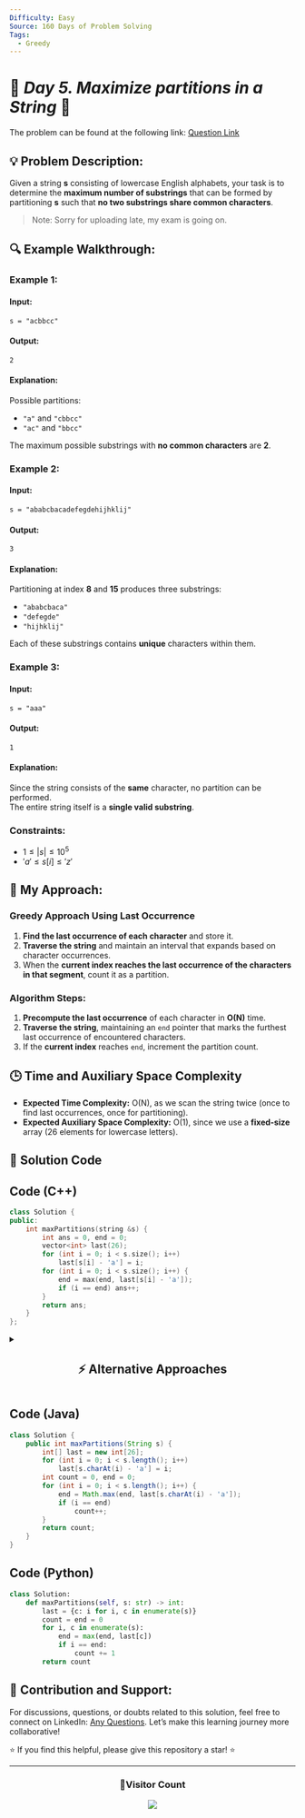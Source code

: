 ```yaml
---
Difficulty: Easy
Source: 160 Days of Problem Solving
Tags:
  - Greedy
---
```


# 🚀 _Day 5. Maximize partitions in a String_ 🧠

The problem can be found at the following link: [Question Link](https://www.geeksforgeeks.org/batch/gfg-160-problems/track/greedy-gfg-160/problem/maximize-partitions-in-a-string)

## 💡 **Problem Description:**

Given a string **s** consisting of lowercase English alphabets, your task is to determine the **maximum number of substrings** that can be formed by partitioning **s** such that **no two substrings share common characters**.

> Note: Sorry for uploading late, my exam is going on.

## 🔍 **Example Walkthrough:**

### **Example 1:**

#### **Input:**

```plaintext
s = "acbbcc"
```

#### **Output:**

```plaintext
2
```

#### **Explanation:**

Possible partitions:

- `"a"` and `"cbbcc"`
- `"ac"` and `"bbcc"`

The maximum possible substrings with **no common characters** are **2**.

### **Example 2:**

#### **Input:**

```plaintext
s = "ababcbacadefegdehijhklij"
```

#### **Output:**

```plaintext
3
```

#### **Explanation:**

Partitioning at index **8** and **15** produces three substrings:

- `"ababcbaca"`
- `"defegde"`
- `"hijhklij"`

Each of these substrings contains **unique** characters within them.

### **Example 3:**

#### **Input:**

```plaintext
s = "aaa"
```

#### **Output:**

```plaintext
1
```

#### **Explanation:**

Since the string consists of the **same** character, no partition can be performed.  
The entire string itself is a **single valid substring**.

### **Constraints:**

- $1 \leq |s| \leq 10^5$
- $'a' \leq s[i] \leq 'z'$

## 🎯 **My Approach:**

### **Greedy Approach Using Last Occurrence**

1. **Find the last occurrence of each character** and store it.
2. **Traverse the string** and maintain an interval that expands based on character occurrences.
3. When the **current index reaches the last occurrence of the characters in that segment**, count it as a partition.

### **Algorithm Steps:**

1. **Precompute the last occurrence** of each character in **O(N)** time.
2. **Traverse the string**, maintaining an `end` pointer that marks the furthest last occurrence of encountered characters.
3. If the **current index** reaches `end`, increment the partition count.

## 🕒 **Time and Auxiliary Space Complexity**

- **Expected Time Complexity:** O(N), as we scan the string twice (once to find last occurrences, once for partitioning).
- **Expected Auxiliary Space Complexity:** O(1), since we use a **fixed-size** array (26 elements for lowercase letters).

## 📝 **Solution Code**

## **Code (C++)**

```cpp
class Solution {
public:
    int maxPartitions(string &s) {
        int ans = 0, end = 0;
        vector<int> last(26);
        for (int i = 0; i < s.size(); i++)
            last[s[i] - 'a'] = i;
        for (int i = 0; i < s.size(); i++) {
            end = max(end, last[s[i] - 'a']);
            if (i == end) ans++;
        }
        return ans;
    }
};
```

<details>
<summary><h2 align="center">⚡ Alternative Approaches</h2></summary>

## 📊 **2️⃣ Interval Merging Approach**

#### **Algorithm Steps:**

1. **Preprocess:** For each character, record its first and last occurrence in the string.
2. **Interval Creation:** Create intervals \([first, last]\) for each character that appears.
3. **Merge Intervals:** Sort these intervals by their starting index and merge overlapping intervals. Each merged interval represents a valid partition.

```cpp
class Solution {
public:
    int maxPartitions(string &s) {
        vector<pair<int, int>> intervals;
        vector<int> first(26, s.size()), last(26, -1);
        for (int i = 0; i < s.size(); i++) {
            int idx = s[i] - 'a';
            first[idx] = min(first[idx], i);
            last[idx] = i;
        }
        for (int i = 0; i < 26; i++) {
            if (last[i] != -1)
                intervals.push_back({first[i], last[i]});
        }
        sort(intervals.begin(), intervals.end());
        int count = 0, start = intervals[0].first, end = intervals[0].second;
        for (int i = 1; i < intervals.size(); i++) {
            if (intervals[i].first > end) {
                count++;
                start = intervals[i].first;
                end = intervals[i].second;
            } else {
                end = max(end, intervals[i].second);
            }
        }
        return count + 1;
    }
};
```

#### 📝 **Complexity Analysis:**

- ✅ **Time Complexity:** O(N + K log K)
  - O(N) for scanning the string (where N is the string length)
  - O(K log K) for sorting intervals (with at most K = 26 intervals)
- ✅ **Space Complexity:** O(K) – Uses extra space for intervals (K is constant, at most 26).

🔹 **Pros:** Visualizes problem as merging intervals.  
🔹 **Cons:** Requires sorting, making it slightly slower than the greedy approach.

#### ✅ **Why This Approach?**

This method visualizes the problem as merging intervals, making it easier to understand the segmentation of the string, especially for conceptual clarity.

## 🔁 **3️⃣ First & Last Occurrence Approach**

#### **Algorithm Steps:**

1. **Record Occurrences:** Use two arrays to store the first and last occurrences of each character.
2. **Greedy Partitioning:** Traverse the string and update the partition end using the last occurrence of each character. When the current index equals the partition end, a partition is identified.

```cpp
class Solution {
public:
    int maxPartitions(string &s) {
        vector<int> first(26, -1), last(26, -1);
        for (int i = 0; i < s.size(); i++) {
            int idx = s[i] - 'a';
            if (first[idx] == -1)
                first[idx] = i;
            last[idx] = i;
        }
        int count = 0, end = 0;
        for (int i = 0; i < s.size(); i++) {
            end = max(end, last[s[i] - 'a']);
            if (i == end)
                count++;
        }
        return count;
    }
};
```

#### 📝 **Complexity Analysis:**

- ✅ **Time Complexity:** O(N) – Single pass for recording occurrences and one pass for partitioning.
- ✅ **Space Complexity:** O(1) – Fixed-size arrays (26 elements each) are used.

🔹 **Pros:** Fastest approach, minimal space usage.  
🔹 **Cons:** Needs careful index management.

#### ✅ **Why This Approach?**

It leverages the concept of last occurrence effectively to decide partitions with minimal extra space and linear runtime.

### 🆚 **Comparison of Approaches**

| **Approach**                     | ⏱️ **Time Complexity** | 🗂️ **Space Complexity** | ✅ **Pros**                                       | ⚠️ **Cons**                             |
| -------------------------------- | ---------------------- | ----------------------- | ------------------------------------------------- | --------------------------------------- |
| Greedy (Optimized)               | 🟢 O(N)                | 🟢 O(1)                 | Best performance, straightforward implementation. | Requires careful management of indices. |
| Interval Merging Approach        | 🟢 O(N + K log K)      | 🟢 O(K)                 | Intuitive by visualizing partitions as intervals. | Slightly more code due to sorting.      |
| First & Last Occurrence Approach | 🟢 O(N)                | 🟢 O(1)                 | Simple and efficient with minimal extra space.    | Similar to the greedy approach.         |

✅ **Best Choice?**

- **For best performance:** Use the **Greedy Approach (O(N), O(1))**.
- **For conceptual clarity:** Use the **Interval Merging Approach**.
- **For a structured solution:** Use **First & Last Occurrence Approach**.

</details>

## **Code (Java)**

```java
class Solution {
    public int maxPartitions(String s) {
        int[] last = new int[26];
        for (int i = 0; i < s.length(); i++)
            last[s.charAt(i) - 'a'] = i;
        int count = 0, end = 0;
        for (int i = 0; i < s.length(); i++) {
            end = Math.max(end, last[s.charAt(i) - 'a']);
            if (i == end)
                count++;
        }
        return count;
    }
}
```

## **Code (Python)**

```python
class Solution:
    def maxPartitions(self, s: str) -> int:
        last = {c: i for i, c in enumerate(s)}
        count = end = 0
        for i, c in enumerate(s):
            end = max(end, last[c])
            if i == end:
                count += 1
        return count
```

## 🎯 **Contribution and Support:**

For discussions, questions, or doubts related to this solution, feel free to connect on LinkedIn: [Any Questions](https://www.linkedin.com/in/patel-hetkumar-sandipbhai-8b110525a/). Let’s make this learning journey more collaborative!

⭐ If you find this helpful, please give this repository a star! ⭐

---

<div align="center">
  <h3><b>📍Visitor Count</b></h3>
</div>

<p align="center">
  <img src="https://visitor-badge.laobi.icu/badge?page_id=Hunterdii.GeeksforGeeks-POTD" />
</p>
